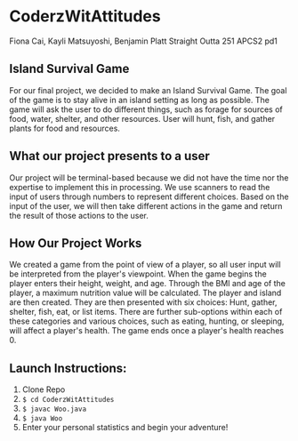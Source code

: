 # CoderzWitAttitudes
Fiona Cai, Kayli Matsuyoshi, Benjamin Platt
Straight Outta 251
APCS2 pd1

## Island Survival Game
For our final project, we decided to make an Island Survival Game. The goal of the game is to stay alive in an island setting as long as possible. The game will ask the user to do different things, such as forage for sources of food, water, shelter, and other resources. User will hunt, fish, and gather plants for food and resources.

## What our project presents to a user
Our project will be terminal-based because we did not have the time nor the expertise to implement this in processing. We use scanners to read the input of users through numbers to represent different choices. Based on the input of the user, we will then take different actions in the game and return the result of those actions to the user.

## How Our Project Works
We created a game from the point of view of a player, so all user input will be interpreted from the player's viewpoint. When the game begins the player enters their height, weight, and age. Through the BMI and age of the player, a maximum nutrition value will be calculated. The player and island are then created. They are then presented with six choices: Hunt, gather, shelter, fish, eat, or list items. There are further sub-options within each of these categories and various choices, such as eating, hunting, or sleeping, will affect a player's health. The game ends once a player's health reaches 0.

## Launch Instructions:
1. Clone Repo
2. ```$ cd CoderzWitAttitudes ```
3. ```$ javac Woo.java```
4. ```$ java Woo```
5. Enter your personal statistics and begin your adventure!
